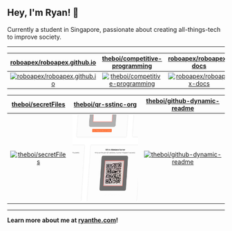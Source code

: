 ## Hey, I'm Ryan! 👋

Currently a student in Singapore, passionate about creating all-things-tech to improve society.

---

| [roboapex/roboapex.github.io](https://github.com/roboapex/roboapex.github.io) | [theboi/competitive-programming](https://github.com/theboi/competitive-programming) | [roboapex/roboapex-docs](https://github.com/roboapex/roboapex-docs) |
| :-: | :-: | :-: |
| <a href="https://github.com/roboapex/roboapex.github.io"><img src="https://github.com/theboi/theboi/raw/main/DISPLAY.jpg" alt="roboapex/roboapex.github.io" title="roboapex/roboapex.github.io" width="200" height="200"></a> | <a href="https://github.com/theboi/competitive-programming"><img src="https://github.com/theboi/theboi/raw/main/DISPLAY.jpg" alt="theboi/competitive-programming" title="theboi/competitive-programming" width="200" height="200"></a> | <a href="https://github.com/roboapex/roboapex-docs"><img src="https://github.com/theboi/theboi/raw/main/DISPLAY.jpg" alt="roboapex/roboapex-docs" title="roboapex/roboapex-docs" width="200" height="200"></a> |

| [theboi/secretFiles](https://github.com/theboi/secretFiles) | [theboi/qr-sstinc-org](https://github.com/theboi/qr-sstinc-org) | [theboi/github-dynamic-readme](https://github.com/theboi/github-dynamic-readme) |
| :-: | :-: | :-: |
| <a href="https://github.com/theboi/secretFiles"><img src="https://github.com/theboi/theboi/raw/main/DISPLAY.jpg" alt="theboi/secretFiles" title="theboi/secretFiles" width="200" height="200"></a> | <a href="https://github.com/theboi/qr-sstinc-org"><img src="https://github.com/theboi/qr-sstinc-org/raw/main/DISPLAY.jpg" alt="theboi/qr-sstinc-org" title="theboi/qr-sstinc-org" width="200" height="200"></a> | <a href="https://github.com/theboi/github-dynamic-readme"><img src="https://github.com/theboi/theboi/raw/main/DISPLAY.jpg" alt="theboi/github-dynamic-readme" title="theboi/github-dynamic-readme" width="200" height="200"></a> |



---

**Learn more about me at [ryanthe.com](https://www.ryanthe.com)!**